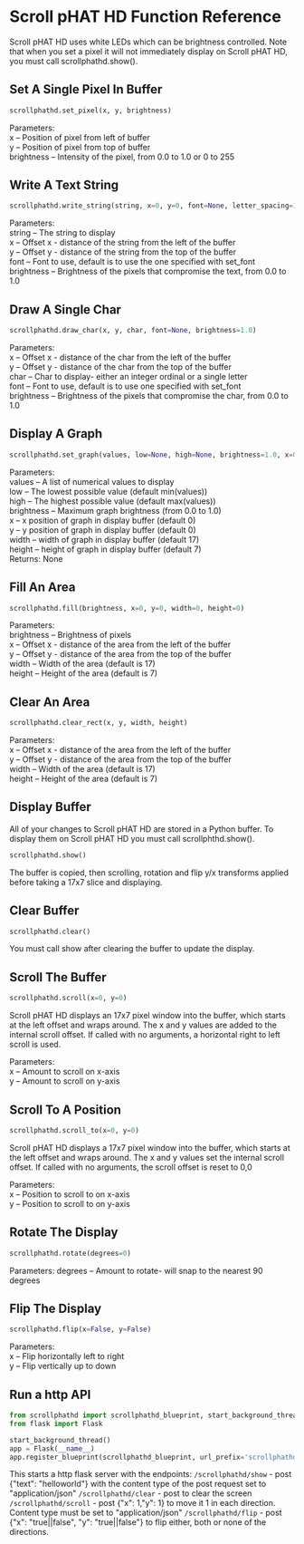 # Scroll pHAT HD Function Reference

Scroll pHAT HD uses white LEDs which can be brightness controlled. Note that when you set a pixel it will not immediately display on Scroll pHAT HD, you must call scrollphathd.show().

## Set A Single Pixel In Buffer

```python
scrollphathd.set_pixel(x, y, brightness)
```

Parameters:  
x – Position of pixel from left of buffer  
y – Position of pixel from top of buffer  
brightness – Intensity of the pixel, from 0.0 to 1.0 or 0 to 255  

## Write A Text String

```python
scrollphathd.write_string(string, x=0, y=0, font=None, letter_spacing=1, brightness=1.0)
```

Parameters:  
string – The string to display  
x – Offset x - distance of the string from the left of the buffer  
y – Offset y - distance of the string from the top of the buffer  
font – Font to use, default is to use the one specified with set_font  
brightness – Brightness of the pixels that compromise the text, from 0.0 to 1.0  

## Draw A Single Char

```python
scrollphathd.draw_char(x, y, char, font=None, brightness=1.0)
```

Parameters:  
x – Offset x - distance of the char from the left of the buffer  
y – Offset y - distance of the char from the top of the buffer  
char – Char to display- either an integer ordinal or a single letter  
font – Font to use, default is to use one specified with set_font  
brightness – Brightness of the pixels that compromise the char, from 0.0 to 1.0  

## Display A Graph

```python
scrollphathd.set_graph(values, low=None, high=None, brightness=1.0, x=0, y=0, width=None, height=None)
```

Parameters:  
values – A list of numerical values to display  
low – The lowest possible value (default min(values))  
high – The highest possible value (default max(values))  
brightness – Maximum graph brightness (from 0.0 to 1.0)  
x – x position of graph in display buffer (default 0)  
y – y position of graph in display buffer (default 0)  
width – width of graph in display buffer (default 17)  
height – height of graph in display buffer (default 7)  
Returns: None  

## Fill An Area

```python
scrollphathd.fill(brightness, x=0, y=0, width=0, height=0)
```

Parameters:  
brightness – Brightness of pixels  
x – Offset x - distance of the area from the left of the buffer  
y – Offset y - distance of the area from the top of the buffer  
width – Width of the area (default is 17)  
height – Height of the area (default is 7)  

## Clear An Area
```python
scrollphathd.clear_rect(x, y, width, height)
```

Parameters:  
x – Offset x - distance of the area from the left of the buffer  
y – Offset y - distance of the area from the top of the buffer  
width – Width of the area (default is 17)  
height – Height of the area (default is 7)  

## Display Buffer
All of your changes to Scroll pHAT HD are stored in a Python buffer. To display them on Scroll pHAT HD you must call scrollphthd.show().

```python
scrollphathd.show()
```

The buffer is copied, then scrolling, rotation and flip y/x transforms applied before taking a 17x7 slice and displaying.

## Clear Buffer

```python
scrollphathd.clear()
```

You must call show after clearing the buffer to update the display.

## Scroll The Buffer

```python
scrollphathd.scroll(x=0, y=0)
```

Scroll pHAT HD displays an 17x7 pixel window into the buffer, which starts at the left offset and wraps around.
The x and y values are added to the internal scroll offset. If called with no arguments, a horizontal right to left scroll is used.

Parameters:  
x – Amount to scroll on x-axis  
y – Amount to scroll on y-axis  

## Scroll To A Position

```python
scrollphathd.scroll_to(x=0, y=0)
```

Scroll pHAT HD displays a 17x7 pixel window into the buffer, which starts at the left offset and wraps around.
The x and y values set the internal scroll offset. If called with no arguments, the scroll offset is reset to 0,0

Parameters:  
x – Position to scroll to on x-axis  
y – Position to scroll to on y-axis  

## Rotate The Display

```python
scrollphathd.rotate(degrees=0)
```

Parameters:	degrees – Amount to rotate- will snap to the nearest 90 degrees


## Flip The Display

```python
scrollphathd.flip(x=False, y=False)
```

Parameters:  
x – Flip horizontally left to right  
y – Flip vertically up to down  

## Run a http API

```python
from scrollphathd import scrollphathd_blueprint, start_background_thread
from flask import Flask

start_background_thread()
app = Flask(__name__)
app.register_blueprint(scrollphathd_blueprint, url_prefix='scrollphathd')

```

This starts a http flask server with the endpoints:
`/scrollphathd/show` - post {"text": "helloworld"} with the content type of the post request set to "application/json"
`/scrollphathd/clear` - post to clear the screen
`/scrollphathd/scroll` - post {"x": 1,"y": 1} to move it 1 in each direction. Content type must be set to "application/json"
`/scrollphathd/flip` - post {"x": "true||false", "y": "true||false"} to flip either, both or none of the directions. 

